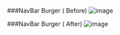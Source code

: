 ###NavBar Burger ( Before)
![image](https://github.com/acelest/Navbar-Menu-Burger/assets/116364607/63392edf-746f-44cc-bb0b-1c0bb08638cc)

###NavBar Burger ( After)
![image](https://github.com/acelest/Navbar-Menu-Burger/assets/116364607/983f3692-5d7e-44b8-b393-a52a2b9586f5)
